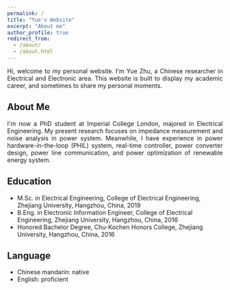 ```yaml
---
permalink: /
title: "Yue's Website"
excerpt: "About me"
author_profile: true
redirect_from: 
  - /about/
  - /about.html
---
```


<div style="text-align: justify"> Hi, welcome to my personal website. I'm Yue Zhu, a Chinese researcher in Electrical and Electronic area. This website is built to display my academic career, and sometimes to share my personal moments.</div>

##  About Me
<div style="text-align: justify">I'm now a PhD student at Imperial College London, majored in Electrical Engineering. My present research focuses on impedance measurement and noise analysis in power system. Meanwhile, I have experience in power hardware-in-the-loop (PHIL) system, real-time controller, power converter design, power line communication, and power optimization of renewable energy system.</div>

## Education 
* M.Sc. in Electrical Engineering, College of Electrical Engineering, Zhejiang University, Hangzhou, China, 2019
* B.Eng. in Electronic Information Engineer, College of Electrical Engineering, Zhejiang University, Hangzhou, China, 2016
* Honored Bachelor Degree, Chu-Kochen Honors College, Zhejiang University, Hangzhou, China, 2016


## Language
* Chinese mandarin: native
* English: proficient